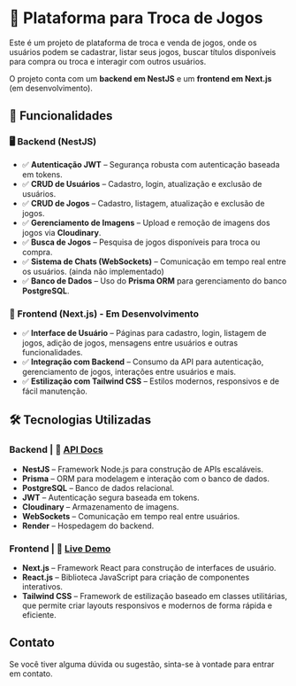 # 📌 Plataforma para Troca de Jogos  

Este é um projeto de plataforma de troca e venda de jogos, onde os usuários podem se cadastrar, listar seus jogos, buscar títulos disponíveis para compra ou troca e interagir com outros usuários.  

O projeto conta com um **backend em NestJS** e um **frontend em Next.js** (em desenvolvimento).  

## 🚀 Funcionalidades  

### 🖥 Backend (NestJS)  

- ✅ **Autenticação JWT** – Segurança robusta com autenticação baseada em tokens.  
- ✅ **CRUD de Usuários** – Cadastro, login, atualização e exclusão de usuários.  
- ✅ **CRUD de Jogos** – Cadastro, listagem, atualização e exclusão de jogos.  
- ✅ **Gerenciamento de Imagens** – Upload e remoção de imagens dos jogos via **Cloudinary**.  
- ✅ **Busca de Jogos** – Pesquisa de jogos disponíveis para troca ou compra.  
- ✅ **Sistema de Chats (WebSockets)** – Comunicação em tempo real entre os usuários. (ainda não implementado)  
- ✅ **Banco de Dados** – Uso do **Prisma ORM** para gerenciamento do banco **PostgreSQL**.  

### 🎨 Frontend (Next.js) - Em Desenvolvimento  

- ✅ **Interface de Usuário** – Páginas para cadastro, login, listagem de jogos, adição de jogos, mensagens entre usuários e outras funcionalidades.  
- ✅ **Integração com Backend** – Consumo da API para autenticação, gerenciamento de jogos, interações entre usuários e mais.  
- ✅ **Estilização com Tailwind CSS** – Estilos modernos, responsivos e de fácil manutenção.  

## 🛠 Tecnologias Utilizadas  

### Backend | 🔗 [API Docs](https://gamestrade.onrender.com/api#/)  

- **NestJS** – Framework Node.js para construção de APIs escaláveis.  
- **Prisma** – ORM para modelagem e interação com o banco de dados.  
- **PostgreSQL** – Banco de dados relacional.  
- **JWT** – Autenticação segura baseada em tokens.  
- **Cloudinary** – Armazenamento de imagens.  
- **WebSockets** – Comunicação em tempo real entre usuários.  
- **Render** – Hospedagem do backend.  

### Frontend | 🔗 [Live Demo](https://gamestrade.vercel.app/)  

- **Next.js** – Framework React para construção de interfaces de usuário.  
- **React.js** – Biblioteca JavaScript para criação de componentes interativos.  
- **Tailwind CSS** – Framework de estilização baseado em classes utilitárias, que permite criar layouts responsivos e modernos de forma rápida e eficiente.  

## Contato

Se você tiver alguma dúvida ou sugestão, sinta-se à vontade para entrar em contato.
